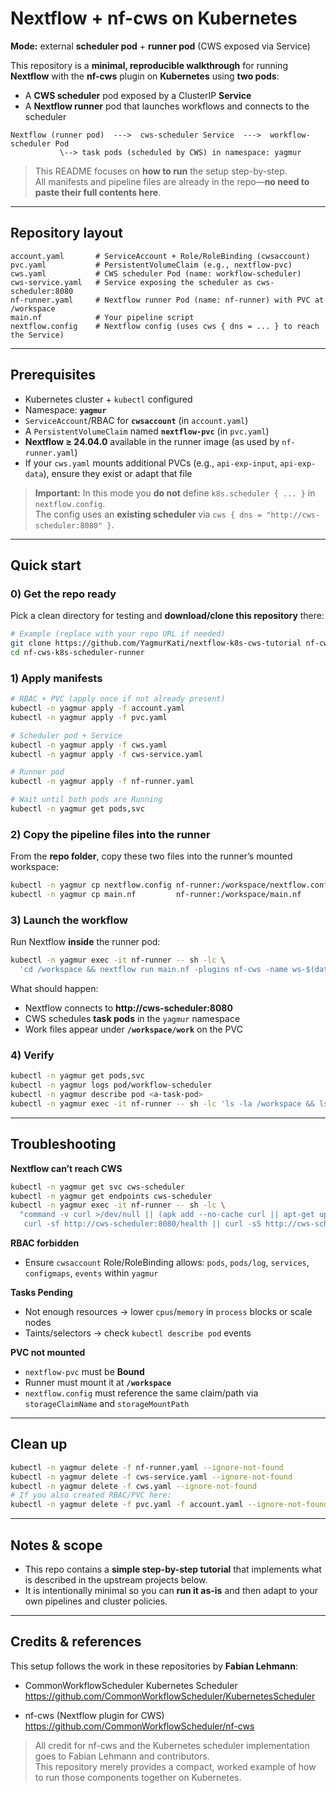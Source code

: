 # Nextflow + nf-cws on Kubernetes
**Mode:** external **scheduler pod** + **runner pod** (CWS exposed via Service)

This repository is a **minimal, reproducible walkthrough** for running **Nextflow** with the **nf-cws** plugin on **Kubernetes** using **two pods**:
- A **CWS scheduler** pod exposed by a ClusterIP **Service**
- A **Nextflow runner** pod that launches workflows and connects to the scheduler

```
Nextflow (runner pod)  --->  cws-scheduler Service  --->  workflow-scheduler Pod
           \--> task pods (scheduled by CWS) in namespace: yagmur
```

> This README focuses on **how to run** the setup step-by-step.  
> All manifests and pipeline files are already in the repo—**no need to paste their full contents here**.

---

## Repository layout
```
account.yaml       # ServiceAccount + Role/RoleBinding (cwsaccount)
pvc.yaml           # PersistentVolumeClaim (e.g., nextflow-pvc)
cws.yaml           # CWS scheduler Pod (name: workflow-scheduler)
cws-service.yaml   # Service exposing the scheduler as cws-scheduler:8080
nf-runner.yaml     # Nextflow runner Pod (name: nf-runner) with PVC at /workspace
main.nf            # Your pipeline script
nextflow.config    # Nextflow config (uses cws { dns = ... } to reach the Service)
```

---

## Prerequisites
- Kubernetes cluster + `kubectl` configured
- Namespace: **`yagmur`**
- `ServiceAccount`/RBAC for **`cwsaccount`** (in `account.yaml`)
- A `PersistentVolumeClaim` named **`nextflow-pvc`** (in `pvc.yaml`)
- **Nextflow ≥ 24.04.0** available in the runner image (as used by `nf-runner.yaml`)
- If your `cws.yaml` mounts additional PVCs (e.g., `api-exp-input`, `api-exp-data`), ensure they exist or adapt that file

> **Important:** In this mode you **do not** define `k8s.scheduler { ... }` in `nextflow.config`.  
> The config uses an **existing scheduler** via `cws { dns = "http://cws-scheduler:8080" }`.

---

## Quick start

### 0) Get the repo ready
Pick a clean directory for testing and **download/clone this repository** there:
```bash
# Example (replace with your repo URL if needed)
git clone https://github.com/YagmurKati/nextflow-k8s-cws-tutorial nf-cws-k8s-scheduler-runner
cd nf-cws-k8s-scheduler-runner
```

### 1) Apply manifests
```bash
# RBAC + PVC (apply once if not already present)
kubectl -n yagmur apply -f account.yaml
kubectl -n yagmur apply -f pvc.yaml

# Scheduler pod + Service
kubectl -n yagmur apply -f cws.yaml
kubectl -n yagmur apply -f cws-service.yaml

# Runner pod
kubectl -n yagmur apply -f nf-runner.yaml

# Wait until both pods are Running
kubectl -n yagmur get pods,svc
```

### 2) Copy the pipeline files into the runner
From the **repo folder**, copy these two files into the runner’s mounted workspace:
```bash
kubectl -n yagmur cp nextflow.config nf-runner:/workspace/nextflow.config
kubectl -n yagmur cp main.nf         nf-runner:/workspace/main.nf
```

### 3) Launch the workflow
Run Nextflow **inside** the runner pod:
```bash
kubectl -n yagmur exec -it nf-runner -- sh -lc \
  'cd /workspace && nextflow run main.nf -plugins nf-cws -name ws-$(date +%s)'
```
What should happen:
- Nextflow connects to **http://cws-scheduler:8080**
- CWS schedules **task pods** in the `yagmur` namespace
- Work files appear under **`/workspace/work`** on the PVC

### 4) Verify
```bash
kubectl -n yagmur get pods,svc
kubectl -n yagmur logs pod/workflow-scheduler
kubectl -n yagmur describe pod <a-task-pod>
kubectl -n yagmur exec -it nf-runner -- sh -lc 'ls -la /workspace && ls -la /workspace/work'
```

---

## Troubleshooting

**Nextflow can’t reach CWS**
```bash
kubectl -n yagmur get svc cws-scheduler
kubectl -n yagmur get endpoints cws-scheduler
kubectl -n yagmur exec -it nf-runner -- sh -lc \
  "command -v curl >/dev/null || (apk add --no-cache curl || apt-get update && apt-get install -y curl || true); \
   curl -sf http://cws-scheduler:8080/health || curl -sS http://cws-scheduler:8080"
```

**RBAC forbidden**
- Ensure `cwsaccount` Role/RoleBinding allows: `pods`, `pods/log`, `services`, `configmaps`, `events` within `yagmur`

**Tasks Pending**
- Not enough resources → lower `cpus`/`memory` in `process` blocks or scale nodes
- Taints/selectors → check `kubectl describe pod` events

**PVC not mounted**
- `nextflow-pvc` must be **Bound**
- Runner must mount it at **`/workspace`**
- `nextflow.config` must reference the same claim/path via `storageClaimName` and `storageMountPath`

---

## Clean up
```bash
kubectl -n yagmur delete -f nf-runner.yaml --ignore-not-found
kubectl -n yagmur delete -f cws-service.yaml --ignore-not-found
kubectl -n yagmur delete -f cws.yaml --ignore-not-found
# If you also created RBAC/PVC here:
kubectl -n yagmur delete -f pvc.yaml -f account.yaml --ignore-not-found
```

---

## Notes & scope
- This repo contains a **simple step-by-step tutorial** that implements what is described in the upstream projects below.  
- It is intentionally minimal so you can **run it as-is** and then adapt to your own pipelines and cluster policies.

---

## Credits & references
This setup follows the work in these repositories by **Fabian Lehmann**:

- CommonWorkflowScheduler Kubernetes Scheduler  
  https://github.com/CommonWorkflowScheduler/KubernetesScheduler

- nf-cws (Nextflow plugin for CWS)  
  https://github.com/CommonWorkflowScheduler/nf-cws

> All credit for nf-cws and the Kubernetes scheduler implementation goes to Fabian Lehmann and contributors.  
> This repository merely provides a compact, worked example of how to run those components together on Kubernetes.
